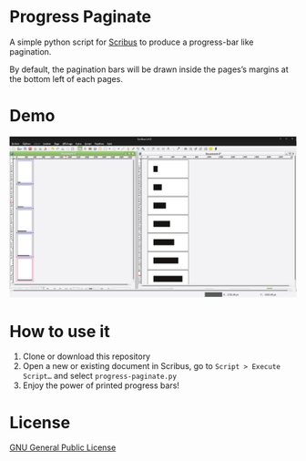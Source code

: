 # Progress Paginate

A simple python script for [Scribus](http://scribus.net) to produce a progress-bar like pagination.

By default, the pagination bars will be drawn inside the pages’s margins at the bottom left of each pages.

# Demo

![progress paginate demo](progress-paginate-demo.png)

# How to use it

1. Clone or download this repository
2. Open a new or existing document in Scribus, go to `Script > Execute Script…` and select `progress-paginate.py`
3. Enjoy the power of printed progress bars!

# License

[GNU General Public License](https://gnu.org/licenses/gpl.html)
